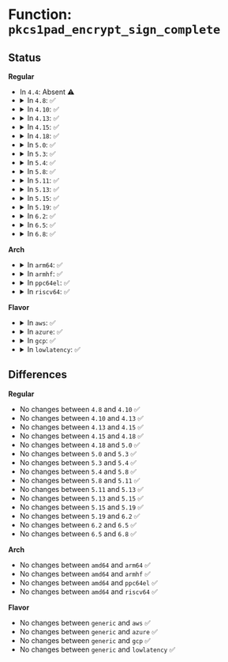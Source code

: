 # Function: <code>pkcs1pad_encrypt_sign_complete</code>

## Status
<b>Regular</b>
<ul>
<li>
In <code>4.4</code>: Absent ⚠️
</li>
<li>
<details>
<summary>In <code>4.8</code>: ✅</summary>

```c
int pkcs1pad_encrypt_sign_complete(struct akcipher_request *req, int err);
```

**Collision:** Unique Static

**Inline:** No

**Transformation:** False

**Instances:**

```
In crypto/rsa-pkcs1pad.c (ffffffff813e14f0)
Location: crypto/rsa-pkcs1pad.c:182
Inline: False
Direct callers:
  - crypto/rsa-pkcs1pad.c:pkcs1pad_sign
  - crypto/rsa-pkcs1pad.c:pkcs1pad_encrypt
  - crypto/rsa-pkcs1pad.c:pkcs1pad_encrypt_sign_complete_cb
```
**Symbols:**

```
ffffffff813e14f0-ffffffff813e15b3: pkcs1pad_encrypt_sign_complete (STB_LOCAL)
```
</details>
</li>
<li>
<details>
<summary>In <code>4.10</code>: ✅</summary>

```c
int pkcs1pad_encrypt_sign_complete(struct akcipher_request *req, int err);
```

**Collision:** Unique Static

**Inline:** No

**Transformation:** False

**Instances:**

```
In crypto/rsa-pkcs1pad.c (ffffffff813f97b0)
Location: crypto/rsa-pkcs1pad.c:182
Inline: False
Direct callers:
  - crypto/rsa-pkcs1pad.c:pkcs1pad_sign
  - crypto/rsa-pkcs1pad.c:pkcs1pad_encrypt
  - crypto/rsa-pkcs1pad.c:pkcs1pad_encrypt_sign_complete_cb
```
**Symbols:**

```
ffffffff813f97b0-ffffffff813f9873: pkcs1pad_encrypt_sign_complete (STB_LOCAL)
```
</details>
</li>
<li>
<details>
<summary>In <code>4.13</code>: ✅</summary>

```c
int pkcs1pad_encrypt_sign_complete(struct akcipher_request *req, int err);
```

**Collision:** Unique Static

**Inline:** No

**Transformation:** False

**Instances:**

```
In crypto/rsa-pkcs1pad.c (ffffffff814060c0)
Location: crypto/rsa-pkcs1pad.c:176
Inline: False
Direct callers:
  - crypto/rsa-pkcs1pad.c:pkcs1pad_sign
  - crypto/rsa-pkcs1pad.c:pkcs1pad_encrypt
  - crypto/rsa-pkcs1pad.c:pkcs1pad_encrypt_sign_complete_cb
```
**Symbols:**

```
ffffffff814060c0-ffffffff8140617c: pkcs1pad_encrypt_sign_complete (STB_LOCAL)
```
</details>
</li>
<li>
<details>
<summary>In <code>4.15</code>: ✅</summary>

```c
int pkcs1pad_encrypt_sign_complete(struct akcipher_request *req, int err);
```

**Collision:** Unique Static

**Inline:** No

**Transformation:** False

**Instances:**

```
In crypto/rsa-pkcs1pad.c (ffffffff8142e9f0)
Location: crypto/rsa-pkcs1pad.c:176
Inline: False
Direct callers:
  - crypto/rsa-pkcs1pad.c:pkcs1pad_sign
  - crypto/rsa-pkcs1pad.c:pkcs1pad_encrypt
  - crypto/rsa-pkcs1pad.c:pkcs1pad_encrypt_sign_complete_cb
```
**Symbols:**

```
ffffffff8142e9f0-ffffffff8142eaac: pkcs1pad_encrypt_sign_complete (STB_LOCAL)
```
</details>
</li>
<li>
<details>
<summary>In <code>4.18</code>: ✅</summary>

```c
int pkcs1pad_encrypt_sign_complete(struct akcipher_request *req, int err);
```

**Collision:** Unique Static

**Inline:** No

**Transformation:** False

**Instances:**

```
In crypto/rsa-pkcs1pad.c (ffffffff81461680)
Location: crypto/rsa-pkcs1pad.c:176
Inline: False
Direct callers:
  - crypto/rsa-pkcs1pad.c:pkcs1pad_sign
  - crypto/rsa-pkcs1pad.c:pkcs1pad_encrypt
  - crypto/rsa-pkcs1pad.c:pkcs1pad_encrypt_sign_complete_cb
```
**Symbols:**

```
ffffffff81461680-ffffffff8146173d: pkcs1pad_encrypt_sign_complete (STB_LOCAL)
```
</details>
</li>
<li>
<details>
<summary>In <code>5.0</code>: ✅</summary>

```c
int pkcs1pad_encrypt_sign_complete(struct akcipher_request *req, int err);
```

**Collision:** Unique Static

**Inline:** No

**Transformation:** False

**Instances:**

```
In crypto/rsa-pkcs1pad.c (ffffffff8147f480)
Location: crypto/rsa-pkcs1pad.c:176
Inline: False
Direct callers:
  - crypto/rsa-pkcs1pad.c:pkcs1pad_sign
  - crypto/rsa-pkcs1pad.c:pkcs1pad_encrypt
  - crypto/rsa-pkcs1pad.c:pkcs1pad_encrypt_sign_complete_cb
```
**Symbols:**

```
ffffffff8147f480-ffffffff8147f53d: pkcs1pad_encrypt_sign_complete (STB_LOCAL)
```
</details>
</li>
<li>
<details>
<summary>In <code>5.3</code>: ✅</summary>

```c
int pkcs1pad_encrypt_sign_complete(struct akcipher_request *req, int err);
```

**Collision:** Unique Static

**Inline:** No

**Transformation:** False

**Instances:**

```
In crypto/rsa-pkcs1pad.c (ffffffff814ad4c0)
Location: crypto/rsa-pkcs1pad.c:173
Inline: False
Direct callers:
  - crypto/rsa-pkcs1pad.c:pkcs1pad_sign
  - crypto/rsa-pkcs1pad.c:pkcs1pad_encrypt
  - crypto/rsa-pkcs1pad.c:pkcs1pad_encrypt_sign_complete_cb
```
**Symbols:**

```
ffffffff814ad4c0-ffffffff814ad57d: pkcs1pad_encrypt_sign_complete (STB_LOCAL)
```
</details>
</li>
<li>
<details>
<summary>In <code>5.4</code>: ✅</summary>

```c
int pkcs1pad_encrypt_sign_complete(struct akcipher_request *req, int err);
```

**Collision:** Unique Static

**Inline:** No

**Transformation:** False

**Instances:**

```
In crypto/rsa-pkcs1pad.c (ffffffff814c8170)
Location: crypto/rsa-pkcs1pad.c:173
Inline: False
Direct callers:
  - crypto/rsa-pkcs1pad.c:pkcs1pad_sign
  - crypto/rsa-pkcs1pad.c:pkcs1pad_encrypt
  - crypto/rsa-pkcs1pad.c:pkcs1pad_encrypt_sign_complete_cb
```
**Symbols:**

```
ffffffff814c8170-ffffffff814c822d: pkcs1pad_encrypt_sign_complete (STB_LOCAL)
```
</details>
</li>
<li>
<details>
<summary>In <code>5.8</code>: ✅</summary>

```c
int pkcs1pad_encrypt_sign_complete(struct akcipher_request *req, int err);
```

**Collision:** Unique Static

**Inline:** No

**Transformation:** False

**Instances:**

```
In crypto/rsa-pkcs1pad.c (ffffffff815276f0)
Location: crypto/rsa-pkcs1pad.c:173
Inline: False
Direct callers:
  - crypto/rsa-pkcs1pad.c:pkcs1pad_sign
  - crypto/rsa-pkcs1pad.c:pkcs1pad_encrypt
  - crypto/rsa-pkcs1pad.c:pkcs1pad_encrypt_sign_complete_cb
```
**Symbols:**

```
ffffffff815276f0-ffffffff815277ad: pkcs1pad_encrypt_sign_complete (STB_LOCAL)
```
</details>
</li>
<li>
<details>
<summary>In <code>5.11</code>: ✅</summary>

```c
int pkcs1pad_encrypt_sign_complete(struct akcipher_request *req, int err);
```

**Collision:** Unique Static

**Inline:** No

**Transformation:** False

**Instances:**

```
In crypto/rsa-pkcs1pad.c (ffffffff81544660)
Location: crypto/rsa-pkcs1pad.c:174
Inline: False
Direct callers:
  - crypto/rsa-pkcs1pad.c:pkcs1pad_sign
  - crypto/rsa-pkcs1pad.c:pkcs1pad_encrypt
  - crypto/rsa-pkcs1pad.c:pkcs1pad_encrypt_sign_complete_cb
```
**Symbols:**

```
ffffffff81544660-ffffffff8154471d: pkcs1pad_encrypt_sign_complete (STB_LOCAL)
```
</details>
</li>
<li>
<details>
<summary>In <code>5.13</code>: ✅</summary>

```c
int pkcs1pad_encrypt_sign_complete(struct akcipher_request *req, int err);
```

**Collision:** Unique Static

**Inline:** No

**Transformation:** False

**Instances:**

```
In crypto/rsa-pkcs1pad.c (ffffffff8154cce0)
Location: crypto/rsa-pkcs1pad.c:174
Inline: False
Direct callers:
  - crypto/rsa-pkcs1pad.c:pkcs1pad_sign
  - crypto/rsa-pkcs1pad.c:pkcs1pad_encrypt
  - crypto/rsa-pkcs1pad.c:pkcs1pad_encrypt_sign_complete_cb
```
**Symbols:**

```
ffffffff8154cce0-ffffffff8154cd9d: pkcs1pad_encrypt_sign_complete (STB_LOCAL)
```
</details>
</li>
<li>
<details>
<summary>In <code>5.15</code>: ✅</summary>

```c
int pkcs1pad_encrypt_sign_complete(struct akcipher_request *req, int err);
```

**Collision:** Unique Static

**Inline:** No

**Transformation:** False

**Instances:**

```
In crypto/rsa-pkcs1pad.c (ffffffff815ad4c0)
Location: crypto/rsa-pkcs1pad.c:174
Inline: False
Direct callers:
  - crypto/rsa-pkcs1pad.c:pkcs1pad_sign
  - crypto/rsa-pkcs1pad.c:pkcs1pad_encrypt
  - crypto/rsa-pkcs1pad.c:pkcs1pad_encrypt_sign_complete_cb
```
**Symbols:**

```
ffffffff815ad4c0-ffffffff815ad57d: pkcs1pad_encrypt_sign_complete (STB_LOCAL)
```
</details>
</li>
<li>
<details>
<summary>In <code>5.19</code>: ✅</summary>

```c
int pkcs1pad_encrypt_sign_complete(struct akcipher_request *req, int err);
```

**Collision:** Unique Static

**Inline:** No

**Transformation:** False

**Instances:**

```
In crypto/rsa-pkcs1pad.c (ffffffff81655940)
Location: crypto/rsa-pkcs1pad.c:174
Inline: False
Direct callers:
  - crypto/rsa-pkcs1pad.c:pkcs1pad_sign
  - crypto/rsa-pkcs1pad.c:pkcs1pad_encrypt
  - crypto/rsa-pkcs1pad.c:pkcs1pad_encrypt_sign_complete_cb
```
**Symbols:**

```
ffffffff81655940-ffffffff81655a09: pkcs1pad_encrypt_sign_complete (STB_LOCAL)
```
</details>
</li>
<li>
<details>
<summary>In <code>6.2</code>: ✅</summary>

```c
int pkcs1pad_encrypt_sign_complete(struct akcipher_request *req, int err);
```

**Collision:** Unique Static

**Inline:** No

**Transformation:** False

**Instances:**

```
In crypto/rsa-pkcs1pad.c (ffffffff8170fb30)
Location: crypto/rsa-pkcs1pad.c:174
Inline: False
Direct callers:
  - crypto/rsa-pkcs1pad.c:pkcs1pad_sign
  - crypto/rsa-pkcs1pad.c:pkcs1pad_encrypt
  - crypto/rsa-pkcs1pad.c:pkcs1pad_encrypt_sign_complete_cb
```
**Symbols:**

```
ffffffff8170fb30-ffffffff8170fbf9: pkcs1pad_encrypt_sign_complete (STB_LOCAL)
```
</details>
</li>
<li>
<details>
<summary>In <code>6.5</code>: ✅</summary>

```c
int pkcs1pad_encrypt_sign_complete(struct akcipher_request *req, int err);
```

**Collision:** Unique Static

**Inline:** No

**Transformation:** False

**Instances:**

```
In crypto/rsa-pkcs1pad.c (ffffffff8174a170)
Location: crypto/rsa-pkcs1pad.c:174
Inline: False
Direct callers:
  - crypto/rsa-pkcs1pad.c:pkcs1pad_sign
  - crypto/rsa-pkcs1pad.c:pkcs1pad_encrypt
  - crypto/rsa-pkcs1pad.c:pkcs1pad_encrypt_sign_complete_cb
```
**Symbols:**

```
ffffffff8174a170-ffffffff8174a239: pkcs1pad_encrypt_sign_complete (STB_LOCAL)
```
</details>
</li>
<li>
<details>
<summary>In <code>6.8</code>: ✅</summary>

```c
int pkcs1pad_encrypt_sign_complete(struct akcipher_request *req, int err);
```

**Collision:** Unique Static

**Inline:** No

**Transformation:** False

**Instances:**

```
In crypto/rsa-pkcs1pad.c (ffffffff8178c010)
Location: crypto/rsa-pkcs1pad.c:197
Inline: False
Direct callers:
  - crypto/rsa-pkcs1pad.c:pkcs1pad_sign
  - crypto/rsa-pkcs1pad.c:pkcs1pad_encrypt
  - crypto/rsa-pkcs1pad.c:pkcs1pad_encrypt_sign_complete_cb
```
**Symbols:**

```
ffffffff8178c010-ffffffff8178c0d9: pkcs1pad_encrypt_sign_complete (STB_LOCAL)
```
</details>
</li>
</ul>
<b>Arch</b>
<ul>
<li>
<details>
<summary>In <code>arm64</code>: ✅</summary>

```c
int pkcs1pad_encrypt_sign_complete(struct akcipher_request *req, int err);
```

**Collision:** Unique Static

**Inline:** No

**Transformation:** False

**Instances:**

```
In crypto/rsa-pkcs1pad.c (ffff8000105c4058)
Location: crypto/rsa-pkcs1pad.c:173
Inline: False
Direct callers:
  - crypto/rsa-pkcs1pad.c:pkcs1pad_sign
  - crypto/rsa-pkcs1pad.c:pkcs1pad_encrypt
  - crypto/rsa-pkcs1pad.c:pkcs1pad_encrypt_sign_complete_cb
```
**Symbols:**

```
ffff8000105c4058-ffff8000105c4154: pkcs1pad_encrypt_sign_complete (STB_LOCAL)
```
</details>
</li>
<li>
<details>
<summary>In <code>armhf</code>: ✅</summary>

```c
int pkcs1pad_encrypt_sign_complete(struct akcipher_request *req, int err);
```

**Collision:** Unique Static

**Inline:** No

**Transformation:** False

**Instances:**

```
In crypto/rsa-pkcs1pad.c (c0771014)
Location: crypto/rsa-pkcs1pad.c:173
Inline: False
Direct callers:
  - crypto/rsa-pkcs1pad.c:pkcs1pad_sign
  - crypto/rsa-pkcs1pad.c:pkcs1pad_encrypt
  - crypto/rsa-pkcs1pad.c:pkcs1pad_encrypt_sign_complete_cb
```
**Symbols:**

```
c0771014-c07710dc: pkcs1pad_encrypt_sign_complete (STB_LOCAL)
```
</details>
</li>
<li>
<details>
<summary>In <code>ppc64el</code>: ✅</summary>

```c
int pkcs1pad_encrypt_sign_complete(struct akcipher_request *req, int err);
```

**Collision:** Unique Static

**Inline:** No

**Transformation:** False

**Instances:**

```
In crypto/rsa-pkcs1pad.c (c00000000074ca50)
Location: crypto/rsa-pkcs1pad.c:173
Inline: False
Direct callers:
  - crypto/rsa-pkcs1pad.c:pkcs1pad_sign
  - crypto/rsa-pkcs1pad.c:pkcs1pad_encrypt
  - crypto/rsa-pkcs1pad.c:pkcs1pad_encrypt_sign_complete_cb
```
**Symbols:**

```
c00000000074ca50-c00000000074cba8: pkcs1pad_encrypt_sign_complete (STB_LOCAL)
```
</details>
</li>
<li>
<details>
<summary>In <code>riscv64</code>: ✅</summary>

```c
int pkcs1pad_encrypt_sign_complete(struct akcipher_request *req, int err);
```

**Collision:** Unique Static

**Inline:** No

**Transformation:** False

**Instances:**

```
In crypto/rsa-pkcs1pad.c (ffffffe000408430)
Location: crypto/rsa-pkcs1pad.c:173
Inline: False
Direct callers:
  - crypto/rsa-pkcs1pad.c:pkcs1pad_sign
  - crypto/rsa-pkcs1pad.c:pkcs1pad_encrypt
  - crypto/rsa-pkcs1pad.c:pkcs1pad_encrypt_sign_complete_cb
```
**Symbols:**

```
ffffffe000408430-ffffffe000408514: pkcs1pad_encrypt_sign_complete (STB_LOCAL)
```
</details>
</li>
</ul>
<b>Flavor</b>
<ul>
<li>
<details>
<summary>In <code>aws</code>: ✅</summary>

```c
int pkcs1pad_encrypt_sign_complete(struct akcipher_request *req, int err);
```

**Collision:** Unique Static

**Inline:** No

**Transformation:** False

**Instances:**

```
In crypto/rsa-pkcs1pad.c (ffffffff814c0750)
Location: crypto/rsa-pkcs1pad.c:173
Inline: False
Direct callers:
  - crypto/rsa-pkcs1pad.c:pkcs1pad_sign
  - crypto/rsa-pkcs1pad.c:pkcs1pad_encrypt
  - crypto/rsa-pkcs1pad.c:pkcs1pad_encrypt_sign_complete_cb
```
**Symbols:**

```
ffffffff814c0750-ffffffff814c080d: pkcs1pad_encrypt_sign_complete (STB_LOCAL)
```
</details>
</li>
<li>
<details>
<summary>In <code>azure</code>: ✅</summary>

```c
int pkcs1pad_encrypt_sign_complete(struct akcipher_request *req, int err);
```

**Collision:** Unique Static

**Inline:** No

**Transformation:** False

**Instances:**

```
In crypto/rsa-pkcs1pad.c (ffffffff814b1170)
Location: crypto/rsa-pkcs1pad.c:173
Inline: False
Direct callers:
  - crypto/rsa-pkcs1pad.c:pkcs1pad_sign
  - crypto/rsa-pkcs1pad.c:pkcs1pad_encrypt
  - crypto/rsa-pkcs1pad.c:pkcs1pad_encrypt_sign_complete_cb
```
**Symbols:**

```
ffffffff814b1170-ffffffff814b122d: pkcs1pad_encrypt_sign_complete (STB_LOCAL)
```
</details>
</li>
<li>
<details>
<summary>In <code>gcp</code>: ✅</summary>

```c
int pkcs1pad_encrypt_sign_complete(struct akcipher_request *req, int err);
```

**Collision:** Unique Static

**Inline:** No

**Transformation:** False

**Instances:**

```
In crypto/rsa-pkcs1pad.c (ffffffff814bc7e0)
Location: crypto/rsa-pkcs1pad.c:173
Inline: False
Direct callers:
  - crypto/rsa-pkcs1pad.c:pkcs1pad_sign
  - crypto/rsa-pkcs1pad.c:pkcs1pad_encrypt
  - crypto/rsa-pkcs1pad.c:pkcs1pad_encrypt_sign_complete_cb
```
**Symbols:**

```
ffffffff814bc7e0-ffffffff814bc89d: pkcs1pad_encrypt_sign_complete (STB_LOCAL)
```
</details>
</li>
<li>
<details>
<summary>In <code>lowlatency</code>: ✅</summary>

```c
int pkcs1pad_encrypt_sign_complete(struct akcipher_request *req, int err);
```

**Collision:** Unique Static

**Inline:** No

**Transformation:** False

**Instances:**

```
In crypto/rsa-pkcs1pad.c (ffffffff814d52b0)
Location: crypto/rsa-pkcs1pad.c:173
Inline: False
Direct callers:
  - crypto/rsa-pkcs1pad.c:pkcs1pad_sign
  - crypto/rsa-pkcs1pad.c:pkcs1pad_encrypt
  - crypto/rsa-pkcs1pad.c:pkcs1pad_encrypt_sign_complete_cb
```
**Symbols:**

```
ffffffff814d52b0-ffffffff814d536d: pkcs1pad_encrypt_sign_complete (STB_LOCAL)
```
</details>
</li>
</ul>

## Differences
<b>Regular</b>
<ul>
<li>
No changes between <code>4.8</code> and <code>4.10</code> ✅
</li>
<li>
No changes between <code>4.10</code> and <code>4.13</code> ✅
</li>
<li>
No changes between <code>4.13</code> and <code>4.15</code> ✅
</li>
<li>
No changes between <code>4.15</code> and <code>4.18</code> ✅
</li>
<li>
No changes between <code>4.18</code> and <code>5.0</code> ✅
</li>
<li>
No changes between <code>5.0</code> and <code>5.3</code> ✅
</li>
<li>
No changes between <code>5.3</code> and <code>5.4</code> ✅
</li>
<li>
No changes between <code>5.4</code> and <code>5.8</code> ✅
</li>
<li>
No changes between <code>5.8</code> and <code>5.11</code> ✅
</li>
<li>
No changes between <code>5.11</code> and <code>5.13</code> ✅
</li>
<li>
No changes between <code>5.13</code> and <code>5.15</code> ✅
</li>
<li>
No changes between <code>5.15</code> and <code>5.19</code> ✅
</li>
<li>
No changes between <code>5.19</code> and <code>6.2</code> ✅
</li>
<li>
No changes between <code>6.2</code> and <code>6.5</code> ✅
</li>
<li>
No changes between <code>6.5</code> and <code>6.8</code> ✅
</li>
</ul>
<b>Arch</b>
<ul>
<li>
No changes between <code>amd64</code> and <code>arm64</code> ✅
</li>
<li>
No changes between <code>amd64</code> and <code>armhf</code> ✅
</li>
<li>
No changes between <code>amd64</code> and <code>ppc64el</code> ✅
</li>
<li>
No changes between <code>amd64</code> and <code>riscv64</code> ✅
</li>
</ul>
<b>Flavor</b>
<ul>
<li>
No changes between <code>generic</code> and <code>aws</code> ✅
</li>
<li>
No changes between <code>generic</code> and <code>azure</code> ✅
</li>
<li>
No changes between <code>generic</code> and <code>gcp</code> ✅
</li>
<li>
No changes between <code>generic</code> and <code>lowlatency</code> ✅
</li>
</ul>
